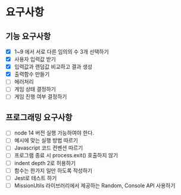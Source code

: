 # 요구사항

## 기능 요구사항

- [x] 1~9 에서 서로 다른 임의의 수 3개 선택하기
- [x] 사용자 입력값 받기
- [x] 입력값과 랜덤값 비교하고 결과 생성
- [x] 출력함수 만들기
- [ ] 에러처리
- [ ] 게임 상태 결정하기
- [ ] 게임 진행 여부 결정하기

## 프로그래밍 요구사항

- [ ] node 14 버전 실행 가능하여야 한다.
- [ ] 예시에 맞는 실행 방법 따르기
- [ ] Javascript 코드 컨벤션 따르기
- [ ] 프로그램 종료 시 process.exit() 호출하지 않기
- [ ] indent depth 2로 허용하기
- [ ] 함수는 한가지 일만 하도록 작성하기
- [ ] Jest로 테스트 하기
- [ ] MissionUtils 라이브러리에서 제공하는 Random, Console API 사용하기